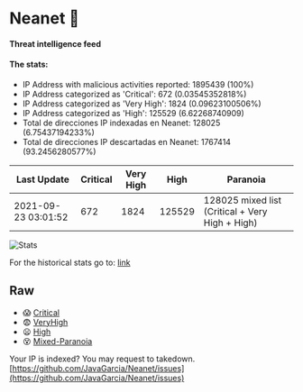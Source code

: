 # Neanet :hocho:
#### Threat intelligence feed
#### The stats:

- IP Address with malicious activities reported: 1895439 (100%)
- IP Address categorized as 'Critical':  672 (0.03545352818%)
- IP Address categorized as 'Very High':  1824 (0.09623100506%)
- IP Address categorized as 'High':  125529 (6.62268740909)
- Total de direcciones IP indexadas en Neanet:  128025 (6.75437194233%)
- Total de direcciones IP descartadas en Neanet:  1767414 (93.2456280577%)

| Last Update | Critical | Very High | High | Paranoia |
| --- | --- | --- | --- | --- |
| 2021-09-23 03:01:52 | 672 | 1824 | 125529 | 128025 mixed list (Critical + Very High + High)|

![Stats](https://docs.google.com/spreadsheets/d/e/2PACX-1vSnaNMIXVabIpDJjufMlzH7poXnshF3mgd8Is1g9ytUEzVsP5my4Trn8f-xkoLLQ38xpL3HtmUexLo6/pubchart?oid=501124687&format=image)

For the historical stats go to: [link](/stats.csv)
## Raw
- :scream: [Critical](https://raw.githubusercontent.com/JavaGarcia/Neanet/master/blacklists/neanet_critical.txt)
- :fearful: [VeryHigh](https://raw.githubusercontent.com/JavaGarcia/Neanet/master/blacklists/neanet_veryHigh.txtt)
- :frowning: [High](https://raw.githubusercontent.com/JavaGarcia/Neanet/master/blacklists/neanet_high.txt)
- :dizzy_face: [Mixed-Paranoia](https://raw.githubusercontent.com/JavaGarcia/Neanet/master/blacklists/neanet_all.txt)


Your IP is indexed? You may request to takedown. [https://github.com/JavaGarcia/Neanet/issues](https://github.com/JavaGarcia/Neanet/issues)

































































































































































































































































































































































































































































































































































































































































































































































































































































































































































































































































































































































































































































































































































































































































































































































































































































































































































































































































































































































































































































































































































































































































































































































































































































































































































































































































































































































































































































































































































































































































































































































































































































































































































































































































































































































































































































































































































































































































































































































































































































































































































































































































































































































































































































































































































































































































































































































































































































































































































































































































































































































































































































































































































































































































































































































































































































































































































































































































































































































































































































































































































































































































































































































































































































































































































































































































































































































































































































































































































































































































































































































































































































































































































































































































































































































































































































































































































































































































































































































































































































































































































































































































































































































































































































































































































































































































































































































































































































































































































































































































































































































